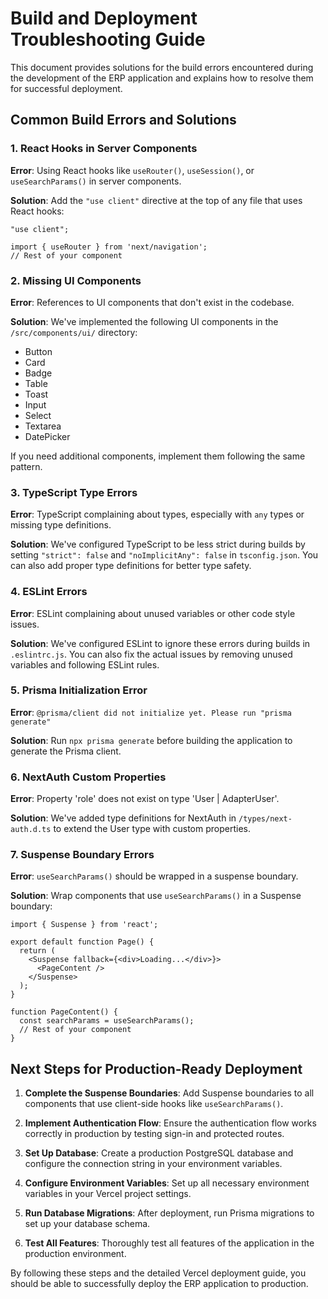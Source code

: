 # Build and Deployment Troubleshooting Guide

This document provides solutions for the build errors encountered during the development of the ERP application and explains how to resolve them for successful deployment.

## Common Build Errors and Solutions

### 1. React Hooks in Server Components

**Error**: Using React hooks like `useRouter()`, `useSession()`, or `useSearchParams()` in server components.

**Solution**: Add the `"use client"` directive at the top of any file that uses React hooks:

```tsx
"use client";

import { useRouter } from 'next/navigation';
// Rest of your component
```

### 2. Missing UI Components

**Error**: References to UI components that don't exist in the codebase.

**Solution**: We've implemented the following UI components in the `/src/components/ui/` directory:
- Button
- Card
- Badge
- Table
- Toast
- Input
- Select
- Textarea
- DatePicker

If you need additional components, implement them following the same pattern.

### 3. TypeScript Type Errors

**Error**: TypeScript complaining about types, especially with `any` types or missing type definitions.

**Solution**: We've configured TypeScript to be less strict during builds by setting `"strict": false` and `"noImplicitAny": false` in `tsconfig.json`. You can also add proper type definitions for better type safety.

### 4. ESLint Errors

**Error**: ESLint complaining about unused variables or other code style issues.

**Solution**: We've configured ESLint to ignore these errors during builds in `.eslintrc.js`. You can also fix the actual issues by removing unused variables and following ESLint rules.

### 5. Prisma Initialization Error

**Error**: `@prisma/client did not initialize yet. Please run "prisma generate"`

**Solution**: Run `npx prisma generate` before building the application to generate the Prisma client.

### 6. NextAuth Custom Properties

**Error**: Property 'role' does not exist on type 'User | AdapterUser'.

**Solution**: We've added type definitions for NextAuth in `/types/next-auth.d.ts` to extend the User type with custom properties.

### 7. Suspense Boundary Errors

**Error**: `useSearchParams()` should be wrapped in a suspense boundary.

**Solution**: Wrap components that use `useSearchParams()` in a Suspense boundary:

```tsx
import { Suspense } from 'react';

export default function Page() {
  return (
    <Suspense fallback={<div>Loading...</div>}>
      <PageContent />
    </Suspense>
  );
}

function PageContent() {
  const searchParams = useSearchParams();
  // Rest of your component
}
```

## Next Steps for Production-Ready Deployment

1. **Complete the Suspense Boundaries**: Add Suspense boundaries to all components that use client-side hooks like `useSearchParams()`.

2. **Implement Authentication Flow**: Ensure the authentication flow works correctly in production by testing sign-in and protected routes.

3. **Set Up Database**: Create a production PostgreSQL database and configure the connection string in your environment variables.

4. **Configure Environment Variables**: Set up all necessary environment variables in your Vercel project settings.

5. **Run Database Migrations**: After deployment, run Prisma migrations to set up your database schema.

6. **Test All Features**: Thoroughly test all features of the application in the production environment.

By following these steps and the detailed Vercel deployment guide, you should be able to successfully deploy the ERP application to production.
